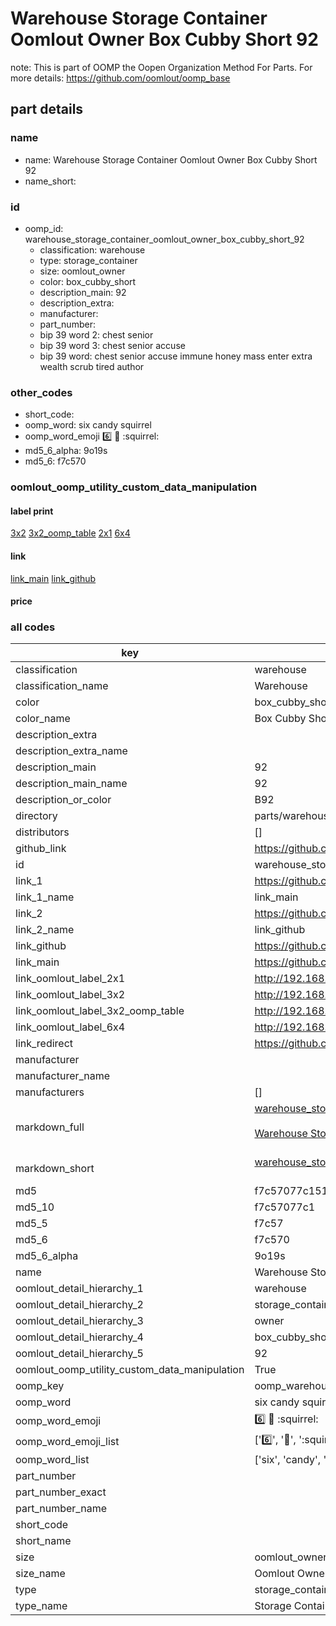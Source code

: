 # Warehouse Storage Container Oomlout Owner Box Cubby Short 92  

note: This is part of OOMP the Oopen Organization Method For Parts. For more details: https://github.com/oomlout/oomp_base

##  part details
  







### name
* name: Warehouse Storage Container Oomlout Owner Box Cubby Short 92
* name_short: 
### id
* oomp_id: warehouse_storage_container_oomlout_owner_box_cubby_short_92
  * classification: warehouse
  * type: storage_container
  * size: oomlout_owner
  * color: box_cubby_short
  * description_main: 92
  * description_extra: 
  * manufacturer: 
  * part_number: 
  * bip 39 word 2: chest senior
  * bip 39 word 3: chest senior accuse
  * bip 39 word: chest senior accuse immune honey mass enter extra wealth scrub tired author

### other_codes
* short_code: 
* oomp_word: six candy squirrel
* oomp_word_emoji :six: :candy: :squirrel:
* md5_6_alpha: 9o19s
* md5_6: f7c570






### oomlout_oomp_utility_custom_data_manipulation
#### label print
[3x2](http://192.168.1.245:1112/?label=oomp%209o19s)
[3x2_oomp_table](http://192.168.1.108:1112/?label=oomp%209o19s)
[2x1](http://192.168.1.242:1112/?label=oomp%209o19s)
[6x4](http://192.168.1.55:1112/?label=oomp%209o19s)    

#### link

[link_main](https://github.com/oomlout/oomlout_oomp_version_1_messy/tree/main/parts/warehouse_storage_container_oomlout_owner_box_cubby_short_92) [link_github](https://github.com/oomlout/oomlout_oomp_version_1_messy/tree/main/parts/warehouse_storage_container_oomlout_owner_box_cubby_short_92)                             

#### price







### all codes 
| key | value |  
| --- | --- |  
| classification | warehouse |  
| classification_name | Warehouse |  
| color | box_cubby_short |  
| color_name | Box Cubby Short |  
| description_extra |  |  
| description_extra_name |  |  
| description_main | 92 |  
| description_main_name | 92 |  
| description_or_color | B92 |  
| directory | parts/warehouse_storage_container_oomlout_owner_box_cubby_short_92 |  
| distributors | [] |  
| github_link | https://github.com/oomlout/oomlout_oomp_part_src/tree/main/parts/warehouse_storage_container_oomlout_owner_box_cubby_short_92 |  
| id | warehouse_storage_container_oomlout_owner_box_cubby_short_92 |  
| link_1 | https://github.com/oomlout/oomlout_oomp_version_1_messy/tree/main/parts/warehouse_storage_container_oomlout_owner_box_cubby_short_92 |  
| link_1_name | link_main |  
| link_2 | https://github.com/oomlout/oomlout_oomp_version_1_messy/tree/main/parts/warehouse_storage_container_oomlout_owner_box_cubby_short_92 |  
| link_2_name | link_github |  
| link_github | https://github.com/oomlout/oomlout_oomp_version_1_messy/tree/main/parts/warehouse_storage_container_oomlout_owner_box_cubby_short_92 |  
| link_main | https://github.com/oomlout/oomlout_oomp_version_1_messy/tree/main/parts/warehouse_storage_container_oomlout_owner_box_cubby_short_92 |  
| link_oomlout_label_2x1 | http://192.168.1.242:1112/?label=oomp%209o19s |  
| link_oomlout_label_3x2 | http://192.168.1.245:1112/?label=oomp%209o19s |  
| link_oomlout_label_3x2_oomp_table | http://192.168.1.108:1112/?label=oomp%209o19s |  
| link_oomlout_label_6x4 | http://192.168.1.55:1112/?label=oomp%209o19s |  
| link_redirect | https://github.com/oomlout/oomlout_oomp_version_1_messy/tree/main/parts/warehouse_storage_container_oomlout_owner_box_cubby_short_92 |  
| manufacturer |  |  
| manufacturer_name |  |  
| manufacturers | [] |  
| markdown_full | [warehouse_storage_container_oomlout_owner_box_cubby_short_92](none)<br>[](none)<br>[Warehouse Storage Container Oomlout Owner Box Cubby Short 92](none)<br><br> |  
| markdown_short | [warehouse_storage_container_oomlout_owner_box_cubby_short_92](none)<br><br> |  
| md5 | f7c57077c151096e2236971a0370e93c |  
| md5_10 | f7c57077c1 |  
| md5_5 | f7c57 |  
| md5_6 | f7c570 |  
| md5_6_alpha | 9o19s |  
| name | Warehouse Storage Container Oomlout Owner Box Cubby Short 92 |  
| oomlout_detail_hierarchy_1 | warehouse |  
| oomlout_detail_hierarchy_2 | storage_container |  
| oomlout_detail_hierarchy_3 | owner |  
| oomlout_detail_hierarchy_4 | box_cubby_short |  
| oomlout_detail_hierarchy_5 | 92 |  
| oomlout_oomp_utility_custom_data_manipulation | True |  
| oomp_key | oomp_warehouse_storage_container_oomlout_owner_box_cubby_short_92 |  
| oomp_word | six candy squirrel |  
| oomp_word_emoji | :six: :candy: :squirrel: |  
| oomp_word_emoji_list | [':six:', ':candy:', ':squirrel:'] |  
| oomp_word_list | ['six', 'candy', 'squirrel'] |  
| part_number |  |  
| part_number_exact |  |  
| part_number_name |  |  
| short_code |  |  
| short_name |  |  
| size | oomlout_owner |  
| size_name | Oomlout Owner |  
| type | storage_container |  
| type_name | Storage Container |  

